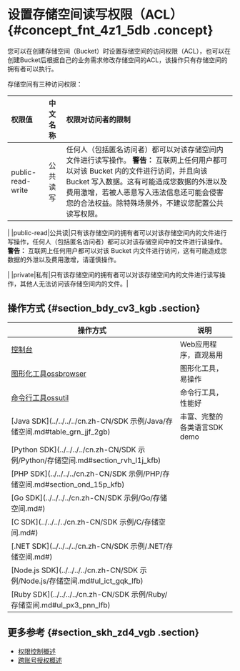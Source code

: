 # 设置存储空间读写权限（ACL） {#concept_fnt_4z1_5db .concept}

您可以在创建存储空间（Bucket）时设置存储空间的访问权限（ACL），也可以在创建Bucket后根据自己的业务需求修改存储空间的ACL，该操作只有存储空间的拥有者可以执行。

存储空间有三种访问权限：

|权限值|中文名称|权限对访问者的限制|
|:--|:---|:--------|
|public-read-write|公共读写|任何人（包括匿名访问者）都可以对该存储空间内文件进行读写操作。 **警告：** 互联网上任何用户都可以对该 Bucket 内的文件进行访问，并且向该 Bucket 写入数据。这有可能造成您数据的外泄以及费用激增，若被人恶意写入违法信息还可能会侵害您的合法权益。除特殊场景外，不建议您配置公共读写权限。

 |
|public-read|公共读|只有该存储空间的拥有者可以对该存储空间内的文件进行写操作，任何人（包括匿名访问者）都可以对该存储空间中的文件进行读操作。 **警告：** 互联网上任何用户都可以对该 Bucket 内文件进行访问，这有可能造成您数据的外泄以及费用激增，请谨慎操作。

 |
|private|私有|只有该存储空间的拥有者可以对该存储空间内的文件进行读写操作，其他人无法访问该存储空间内的文件。|

## 操作方式 {#section_bdy_cv3_kgb .section}

|操作方式|说明|
|----|--|
|[控制台](../../../../cn.zh-CN/控制台用户指南/管理存储空间/修改存储空间读写权限.md#)|Web应用程序，直观易用|
|[图形化工具ossbrowser](../../../../cn.zh-CN/常用工具/图形化管理工具ossbrowser/快速开始.md#)|图形化工具，易操作|
|[命令行工具ossutil](../../../../cn.zh-CN/常用工具/命令行工具ossutil/常用命令/set-acl.md#)|命令行工具，性能好|
|[Java SDK](../../../../cn.zh-CN/SDK 示例/Java/存储空间.md#table_grn_jjf_2gb)|丰富、完整的各类语言SDK demo|
|[Python SDK](../../../../cn.zh-CN/SDK 示例/Python/存储空间.md#section_rvh_l1j_kfb)|
|[PHP SDK](../../../../cn.zh-CN/SDK 示例/PHP/存储空间.md#section_ond_15p_kfb)|
|[Go SDK](../../../../cn.zh-CN/SDK 示例/Go/存储空间.md#)|
|[C SDK](../../../../cn.zh-CN/SDK 示例/C/存储空间.md#)|
|[.NET SDK](../../../../cn.zh-CN/SDK 示例/.NET/存储空间.md#)|
|[Node.js SDK](../../../../cn.zh-CN/SDK 示例/Node.js/存储空间.md#ul_ict_gqk_lfb)|
|[Ruby SDK](../../../../cn.zh-CN/SDK 示例/Ruby/存储空间.md#ul_px3_pnn_lfb)|

## 更多参考 {#section_skh_zd4_vgb .section}

-   [权限控制概述](cn.zh-CN/开发指南/权限控制/权限控制概述.md#)
-   [跨账号授权概述](cn.zh-CN/开发指南/权限控制/跨账号授权/跨账号授权概述.md#)

